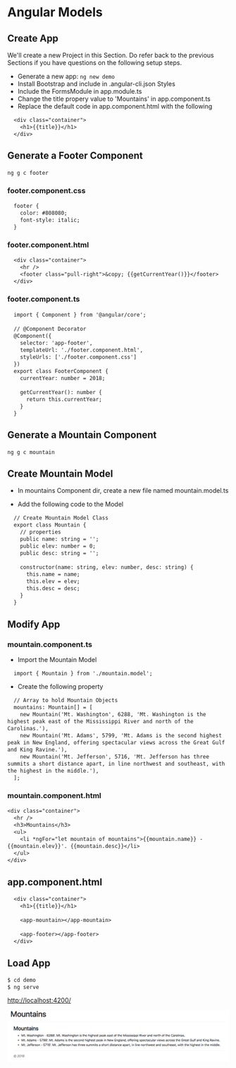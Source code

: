 # Angular Models

## Create App
We'll create a new Project in this Section. Do refer back to the previous Sections if you have questions on 
the following setup steps.

+ Generate a new app: ```ng new demo```
+ Install Bootstrap and include in .angular-cli.json Styles
+ Include the FormsModule in app.module.ts
+ Change the title propery value to 'Mountains' in app.component.ts
+ Replace the default code in app.component.html with the following
```
  <div class="container">
    <h1>{{title}}</h1>
  </div>
```

## Generate a Footer Component
```
ng g c footer
```

### footer.component.css
```
  footer {
    color: #808080;
    font-style: italic;
  }
```


### footer.component.html
```
  <div class="container">
    <hr />
    <footer class="pull-right">&copy; {{getCurrentYear()}}</footer>
  </div>
```


### footer.component.ts
```
  import { Component } from '@angular/core';

  // @Component Decorator
  @Component({
    selector: 'app-footer',
    templateUrl: './footer.component.html',
    styleUrls: ['./footer.component.css']
  })
  export class FooterComponent {
    currentYear: number = 2018;

    getCurrentYear(): number {
      return this.currentYear;
    }
  }
```

## Generate a Mountain Component
```
ng g c mountain
```

## Create Mountain Model
+ In mountains Component dir, create a new file named mountain.model.ts


+ Add the following code to the Model
```
  // Create Mountain Model Class
  export class Mountain {
    // properties
    public name: string = '';
    public elev: number = 0;
    public desc: string = '';
    
    constructor(name: string, elev: number, desc: string) {
      this.name = name;
      this.elev = elev;
      this.desc = desc;
    }
  }
``` 



## Modify App


### mountain.component.ts
+ Import the Mountain Model
```
  import { Mountain } from './mountain.model';
```

+ Create the following property
```
  // Array to hold Mountain Objects
  mountains: Mountain[] = [
    new Mountain('Mt. Washington', 6288, 'Mt. Washington is the highest peak east of the Mississippi River and north of the Carolinas.'),
    new Mountain('Mt. Adams', 5799, 'Mt. Adams is the second highest peak in New England, offering spectacular views across the Great Gulf and King Ravine.'),
    new Mountain('Mt. Jefferson', 5716, 'Mt. Jefferson has three summits a short distance apart, in line northwest and southeast, with the highest in the middle.'),
  ];
```

### mountain.component.html
```
<div class="container">
  <hr />
  <h3>Mountains</h3>
  <ul>
    <li *ngFor="let mountain of mountains">{{mountain.name}} - {{mountain.elev}}'. {{mountain.desc}}</li>
  </ul>
</div>
```


## app.component.html
```
  <div class="container">
    <h1>{{title}}</h1>

    <app-mountain></app-mountain>

    <app-footer></app-footer>
  </div>
```


## Load App
```
$ cd demo
$ ng serve
```

[http://localhost:4200/](http://localhost:4200/)


![AngularJS](img/img_1.png?raw=true "AngularJS")
